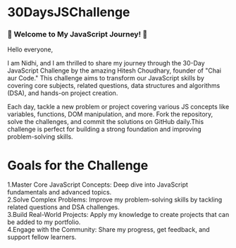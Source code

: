 # 30DaysJSChallenge

### 🚀 Welcome to My JavaScript Journey! 🚀

Hello everyone,

I am Nidhi, and I am thrilled to share my journey through the 30-Day JavaScript Challenge by the amazing Hitesh Choudhary, founder of "Chai aur Code." This challenge aims to transform our JavaScript skills by covering core subjects, related questions, data structures and algorithms (DSA), and hands-on project creation.

Each day, tackle a new problem or project covering various JS concepts like variables, functions, DOM manipulation, and more. Fork the repository, solve the challenges, and commit the solutions on GitHub daily.This challenge is perfect for building a strong foundation and improving problem-solving skills.

# Goals for the Challenge
1.Master Core JavaScript Concepts: Deep dive into JavaScript fundamentals and advanced topics. \
2.Solve Complex Problems: Improve my problem-solving skills by tackling related questions and DSA challenges.\
3.Build Real-World Projects: Apply my knowledge to create projects that can be added to my portfolio.\
4.Engage with the Community: Share my progress, get feedback, and support fellow learners.





